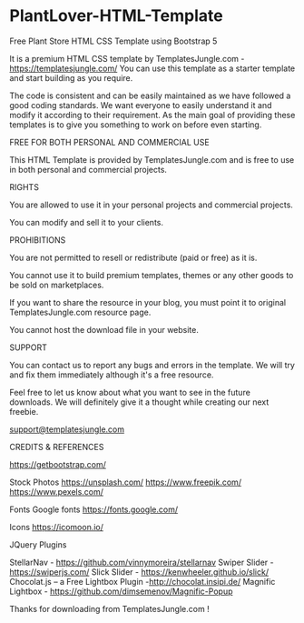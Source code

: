 # PlantLover-HTML-Template
Free Plant Store HTML CSS Template using Bootstrap 5

It is a premium HTML CSS template by TemplatesJungle.com - https://templatesjungle.com/
You can use this template as a starter template and start building as you require.

The code is consistent and can be easily maintained as we have followed a good coding standards. We want everyone to easily understand it and modify it according to their requirement. As the main goal of providing these templates is to give you something to work on before even starting.


FREE FOR BOTH PERSONAL AND COMMERCIAL USE

This HTML Template is provided by TemplatesJungle.com and is free to use in both personal and commercial projects.


RIGHTS

You are allowed to use it in your personal projects and commercial projects.

You can modify and sell it to your clients.


PROHIBITIONS

You are not permitted to resell or redistribute (paid or free) as it is. 

You cannot use it to build premium templates, themes or any other goods to be sold on marketplaces.

If you want to share the resource in your blog, you must point it to original TemplatesJungle.com resource page. 

You cannot host the download file in your website.


SUPPORT

You can contact us to report any bugs and errors in the template. We will try and fix them immediately although it's a free resource.

Feel free to let us know about what you want to see in the future downloads. We will definitely give it a thought while creating our next freebie.

support@templatesjungle.com

CREDITS & REFERENCES

https://getbootstrap.com/

Stock Photos
https://unsplash.com/
https://www.freepik.com/
https://www.pexels.com/

Fonts
Google fonts
https://fonts.google.com/

Icons
https://icomoon.io/

JQuery Plugins

StellarNav - https://github.com/vinnymoreira/stellarnav
Swiper Slider - https://swiperjs.com/
Slick Slider - https://kenwheeler.github.io/slick/
Chocolat.js – a Free Lightbox Plugin -http://chocolat.insipi.de/
Magnific Lightbox - https://github.com/dimsemenov/Magnific-Popup

Thanks for downloading from TemplatesJungle.com !


